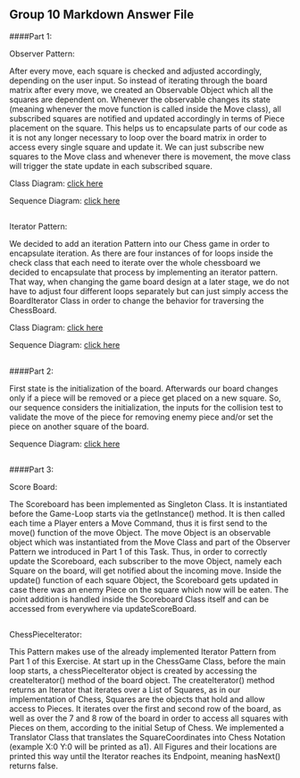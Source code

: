 Group 10 Markdown Answer File
---------------------------------
####Part 1:

Observer Pattern:

After every move, each square is checked and adjusted accordingly, depending on the user input. So instead of iterating
through the board matrix after every move, we created an Observable Object which all the squares are dependent on. 
Whenever the observable changes its state (meaning whenever the move function is called inside the Move class), all 
subscribed squares are notified and updated accordingly in terms of Piece placement on the square. This helps us to 
encapsulate parts of our code as it is not any longer necessary to loop over the board matrix in order to access every
single square and update it. We can just subscribe new squares to the Move class and whenever there is movement, the 
move class will trigger the state update in each subscribed square.

Class Diagram: [click here](https://github.com/niddhog/BINF4241-Group10/blob/master/Assignment_03_DesignPatterns/ObserverDiagramm.jpeg)

Sequence Diagram: [click here](https://github.com/niddhog/BINF4241-Group10/blob/master/Assignment_03_DesignPatterns/ObserverSequenceDiagramdigital.jpg)
##


Iterator Pattern:

We decided to add an iteration Pattern into our Chess game in order to encapsulate iteration. As there are four 
instances of for loops inside the check class that each need to iterate over the whole chessboard we decided to 
encapsulate that process by implementing an iterator pattern. That way, when changing the game board design at a later 
stage, we do not have to adjust four different loops separately but can just simply access the BoardIterator Class in 
order to change the behavior for traversing the ChessBoard.

Class Diagram: [click here](https://github.com/niddhog/BINF4241-Group10/blob/master/Assignment_03_DesignPatterns/IteratorDiagram.jpeg)

Sequence Diagram: [click here](https://github.com/niddhog/BINF4241-Group10/blob/master/Assignment_03_DesignPatterns/IteratorSequenceDiagramdigital.jpg)
##
####Part 2:

First state is the initialization of the board. Afterwards our board changes only if a piece will be removed or a 
piece get placed on a new square. So, our sequence considers the initialization, the inputs for the collision test to 
validate the move of the piece for removing enemy piece and/or set the piece on another square of the board.

Sequence Diagram: [click here](https://github.com/niddhog/BINF4241-Group10/blob/master/Assignment_03_DesignPatterns/sequence-diagram.jpeg)

##
####Part 3:

Score Board:

The Scoreboard has been implemented as Singleton Class. It is instantiated before the Game-Loop starts via the 
getInstance() method. It is then called each time a Player enters a Move Command, thus it is first send to the
move() function of the move Object. The move Object is an observable object which was instantiated from the Move Class
and part of the Observer Pattern we introduced in Part 1 of this Task. Thus, in order to correctly update the Scoreboard,
each subscriber to the move Object, namely each Square on the board, will get notified about the incoming move. Inside
the update() function of each square Object, the Scoreboard gets updated in case there was an enemy Piece on the 
square which now will be eaten. The point addition is handled inside the Scoreboard Class itself and can be accessed
from everywhere via updateScoreBoard.

##

ChessPieceIterator:

This Pattern makes use of the already implemented Iterator Pattern from Part 1 of this Exercise. At start up in the
ChessGame Class, before the main loop starts, a chessPieceIterator object is created by accessing the createIterator()
method of the board object. The createIterator() method returns an Iterator that iterates over a List of Squares,
as in our implementation of Chess, Squares are the objects that hold and allow access to Pieces. It iterates over
the first and second row of the board, as well as over the 7 and 8 row of the board in order to access all squares
with Pieces on them, according to the initial Setup of Chess. We implemented a Translator Class that translates
the SquareCoordinates into Chess Notation (example X:0 Y:0 will be printed as a1). All Figures and their locations
are printed this way until the Iterator reaches its Endpoint, meaning hasNext() returns false.